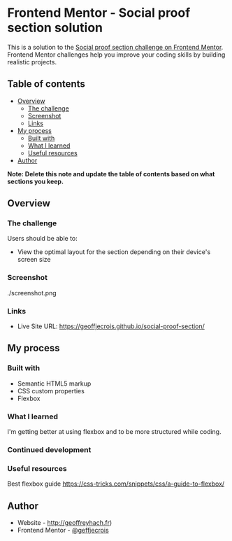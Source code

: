 # Frontend Mentor - Social proof section solution

This is a solution to the [Social proof section challenge on Frontend Mentor](https://www.frontendmentor.io/challenges/social-proof-section-6e0qTv_bA). Frontend Mentor challenges help you improve your coding skills by building realistic projects. 

## Table of contents

- [Overview](#overview)
  - [The challenge](#the-challenge)
  - [Screenshot](#screenshot)
  - [Links](#links)
- [My process](#my-process)
  - [Built with](#built-with)
  - [What I learned](#what-i-learned)
  - [Useful resources](#useful-resources)
- [Author](#author)


**Note: Delete this note and update the table of contents based on what sections you keep.**

## Overview

### The challenge

Users should be able to:

- View the optimal layout for the section depending on their device's screen size

### Screenshot

./screenshot.png


### Links


- Live Site URL: https://geoffjecrois.github.io/social-proof-section/

## My process

### Built with

- Semantic HTML5 markup
- CSS custom properties
- Flexbox



### What I learned

I'm getting better at using flexbox and to be more structured while coding.

### Continued development



### Useful resources
Best flexbox guide
https://css-tricks.com/snippets/css/a-guide-to-flexbox/


## Author

- Website - http://geoffreyhach.fr)
- Frontend Mentor - [@geffjecrois](https://www.frontendmentor.io/profile/geoffjecrois)


